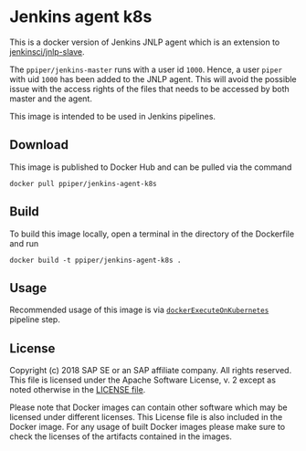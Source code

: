 # Jenkins agent k8s

This is a docker version of Jenkins JNLP agent which is an extension to [jenkinsci/jnlp-slave](https://hub.docker.com/r/jenkins/jnlp-slave/).

The `ppiper/jenkins-master` runs with a user id `1000`.
Hence, a user `piper` with uid `1000` has been added to the JNLP agent. This will avoid the possible issue with the access rights of the files that needs to be accessed by both master and the agent. 

This image is intended to be used in Jenkins pipelines.

## Download

This image is published to Docker Hub and can be pulled via the command

```
docker pull ppiper/jenkins-agent-k8s
```

## Build

To build this image locally, open a terminal in the directory of the Dockerfile and run

```
docker build -t ppiper/jenkins-agent-k8s .
```

## Usage

Recommended usage of this image is via [`dockerExecuteOnKubernetes`](https://sap.github.io/jenkins-library/steps/dockerExecuteOnKubernetes/) pipeline step.

## License

Copyright (c) 2018 SAP SE or an SAP affiliate company. All rights reserved.
This file is licensed under the Apache Software License, v. 2 except as noted
otherwise in the [LICENSE file](https://github.com/SAP/devops-docker-cx-server/blob/master/LICENSE).

Please note that Docker images can contain other software which may be licensed under different licenses. This License file is also included in the Docker image. For any usage of built Docker images please make sure to check the licenses of the artifacts contained in the images.
